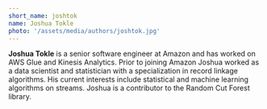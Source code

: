 ```yaml
---
short_name: joshtok
name: Joshua Tokle
photo: '/assets/media/authors/joshtok.jpg'
---
```


**Joshua Tokle** is a senior software engineer at Amazon and has worked on AWS Glue and Kinesis Analytics. Prior to joining Amazon Joshua worked as a data scientist and statistician with a specialization in record linkage algorithms. His current interests include statistical and machine learning algorithms on streams. Joshua is a contributor to the Random Cut Forest library.


